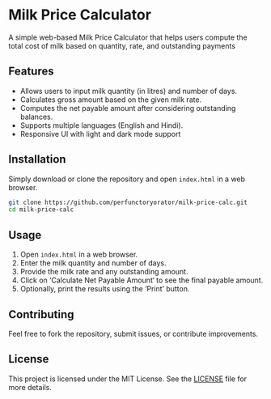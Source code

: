 # Milk Price Calculator

A simple web-based Milk Price Calculator that helps users compute the total cost of milk based on quantity, rate, and outstanding payments

## Features
- Allows users to input milk quantity (in litres) and number of days.
- Calculates gross amount based on the given milk rate.
- Computes the net payable amount after considering outstanding balances.
- Supports multiple languages (English and Hindi).
- Responsive UI with light and dark mode support

## Installation
Simply download or clone the repository and open `index.html` in a web browser.

```bash
git clone https://github.com/perfunctoryorator/milk-price-calc.git
cd milk-price-calc
```

## Usage
1. Open `index.html` in a web browser.
2. Enter the milk quantity and number of days.
3. Provide the milk rate and any outstanding amount.
4. Click on ‘Calculate Net Payable Amount‘ to see the final payable amount.
5. Optionally, print the results using the ‘Print’ button.

## Contributing
Feel free to fork the repository, submit issues, or contribute improvements.

## License
This project is licensed under the MIT License. See the [LICENSE](https://github.com/PerfunctoryOrator/milk-price-calc/blob/main/LICENSE) file for more details.
